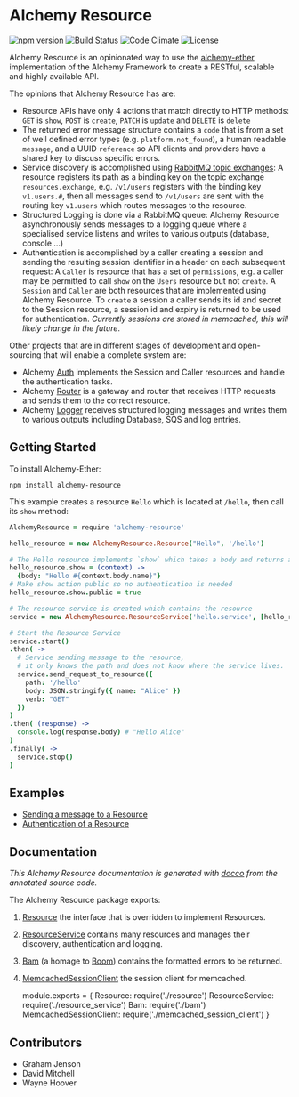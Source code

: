 # Alchemy Resource

[![npm version](https://badge.fury.io/js/alchemy-resource.svg)](https://badge.fury.io/js/alchemy-resource)
[![Build Status](https://travis-ci.org/LoyaltyNZ/alchemy-resource.svg?branch=master)](https://travis-ci.org/LoyaltyNZ/alchemy-resource)
[![Code Climate](https://codeclimate.com/github/LoyaltyNZ/alchemy-resource/badges/gpa.svg)](https://codeclimate.com/github/LoyaltyNZ/alchemy-resource)
[![License](https://img.shields.io/badge/license-LGPL--3.0-blue.svg)](http://www.gnu.org/licenses/lgpl-3.0.en.html)

Alchemy Resource is an opinionated way to use the
[alchemy-ether](https://github.com/LoyaltyNZ/alchemy-ether)
implementation of the Alchemy Framework to
create a RESTful, scalable and highly available API.

The opinions that Alchemy Resource has are:

* Resource APIs have only 4 actions that match directly to HTTP methods:
  `GET` is `show`, `POST` is `create`, `PATCH` is `update` and `DELETE` is `delete`
* The returned error message structure contains a `code` that is from a set of well defined error types (e.g. `platform.not_found`), a human readable `message`, and a UUID `reference` so API clients and providers have a shared key to discuss specific errors.
* Service discovery is accomplished using [RabbitMQ topic exchanges]((https://www.rabbitmq.com/tutorials/tutorial-five-javascript.html)): A resource registers its path as a binding key on the topic exchange `resources.exchange`, e.g. `/v1/users` registers with the binding key `v1.users.#`, then all messages send to `/v1/users` are sent with the routing key `v1.users` which routes messages to the resource.
* Structured Logging is done via a RabbitMQ queue: Alchemy Resource asynchronously sends messages to a logging queue where a specialised service listens and writes to various outputs (database, console ...)
* Authentication is accomplished by a caller creating a session and sending the resulting session identifier in a header on each subsequent request: A `Caller` is resource that has a set of `permissions`, e.g. a caller may be permitted to call `show` on the `Users` resource but not `create`. A `Session` and `Caller` are both resources that are implemented using Alchemy Resource. To `create` a session a caller sends its id and secret to the Session resource, a session id and expiry is returned to be used for authentication. *Currently sessions are stored in memcached, this will likely change in the future*.

Other projects that are in different stages of development and open-sourcing that will enable a complete system are:

* Alchemy [Auth](https://github.com/LoyaltyNZ/alchemy-auth) implements the Session and Caller resources and handle the authentication tasks.
* Alchemy [Router](https://github.com/LoyaltyNZ/alchemy-router) is a gateway and router that receives HTTP requests and sends them to the correct resource.
* Alchemy [Logger](https://github.com/LoyaltyNZ/alchemy-logger) receives structured logging messages and writes them to various outputs including Database, SQS and log entries.

## Getting Started

To install Alchemy-Ether:

```
npm install alchemy-resource
```

This example creates a resource `Hello` which is located at `/hello`, then call its `show` method:

```coffeescript
AlchemyResource = require 'alchemy-resource'

hello_resource = new AlchemyResource.Resource("Hello", '/hello')

# The Hello resource implements `show` which takes a body and returns a string of the name
hello_resource.show = (context) ->
  {body: "Hello #{context.body.name}"}
# Make show action public so no authentication is needed
hello_resource.show.public = true

# The resource service is created which contains the resource
service = new AlchemyResource.ResourceService('hello.service', [hello_resource])

# Start the Resource Service
service.start()
.then( ->
  # Service sending message to the resource,
  # it only knows the path and does not know where the service lives.
  service.send_request_to_resource({
    path: '/hello'
    body: JSON.stringify({ name: "Alice" })
    verb: "GET"
  })
)
.then( (response) ->
  console.log(response.body) # "Hello Alice"
)
.finally( ->
  service.stop()
)
```


## Examples

* [Sending a message to a Resource](http://loyaltynz.github.io/alchemy-resource/docs/examples/example_1_send_message.html)
* [Authentication of a Resource](http://loyaltynz.github.io/alchemy-resource/docs/examples/example_2_authentication.html)

## Documentation

*This Alchemy Resource documentation is generated with [docco](https://jashkenas.github.io/docco/) from the annotated source code.*

The Alchemy Resource package exports:

1. [Resource](http://loyaltynz.github.io/alchemy-resource/docs/src/resource.html) the interface that is overridden to implement Resources.
2. [ResourceService](http://loyaltynz.github.io/alchemy-resource/docs/src/resource_service.html) contains many resources and manages their discovery, authentication and logging.
3. [Bam](http://loyaltynz.github.io/alchemy-resource/docs/src/bam.html) (a homage to [Boom](https://www.npmjs.com/package/boom)) contains the formatted errors to be returned.
4. [MemcachedSessionClient](http://loyaltynz.github.io/alchemy-resource/docs/src/memcached_session_client.html) the session client for memcached.

    module.exports = {
      Resource:                require('./resource')
      ResourceService:         require('./resource_service')
      Bam:                     require('./bam')
      MemcachedSessionClient:  require('./memcached_session_client')
    }

## Contributors

* Graham Jenson
* David Mitchell
* Wayne Hoover

